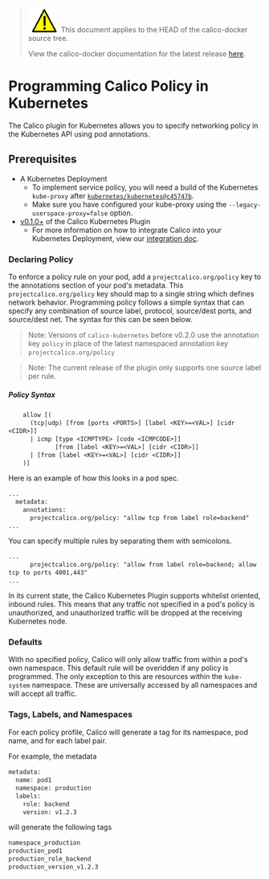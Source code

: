 <!--- master only -->
> ![warning](../images/warning.png) This document applies to the HEAD of the calico-docker source tree.
>
> View the calico-docker documentation for the latest release [here](https://github.com/projectcalico/calico-docker/blob/v0.9.0/README.md).
<!--- else
> You are viewing the calico-docker documentation for release **release**.
<!--- end of master only -->

# Programming Calico Policy in Kubernetes
The Calico plugin for Kubernetes allows you to specify networking policy in the Kubernetes API using pod annotations. 

## Prerequisites
* A Kubernetes Deployment
    - To implement service policy, you will need a build of the Kubernetes `kube-proxy` after [`kubernetes/kubernetes@c45747b`](https://github.com/kubernetes/kubernetes/commit/c45747bfad303c99c202e33ce8d470a1d2d4fcc4).
    - Make sure you have configured your kube-proxy using the `--legacy-userspace-proxy=false` option.
* [v0.1.0+](https://github.com/projectcalico/calico-kubernetes/releases) of the Calico Kubernetes Plugin
    - For more information on how to integrate Calico into your Kubernetes Deployment, view our [integration doc](KubernetesIntegration.md).

### Declaring Policy
To enforce a policy rule on your pod, add a `projectcalico.org/policy` key to the annotations section of your pod's metadata. This `projectcalico.org/policy` key should map to a single string which defines network behavior. Programming policy follows a simple syntax that can specify any combination of source label, protocol, source/dest ports, and source/dest net. The syntax for this can be seen below.

>Note: Versions of `calico-kubernetes` before v0.2.0 use the annotation key `policy` in place of the latest namespaced annotation key `projectcalico.org/policy`

>Note: The current release of the plugin only supports one source label per rule.

##### Policy Syntax
```
    allow [(
      (tcp|udp) [from [ports <PORTS>] [label <KEY>=<VAL>] [cidr <CIDR>]]
      | icmp [type <ICMPTYPE> [code <ICMPCODE>]]
             [from [label <KEY>=<VAL>] [cidr <CIDR>]]
      | [from [label <KEY>=<VAL>] [cidr <CIDR>]]
    )]
```


Here is an example of how this looks in a pod spec.
```
...
  metadata:
    annotations:
      projectcalico.org/policy: "allow tcp from label role=backend"
...
```

You can specify multiple rules by separating them with semicolons.
```
...
      projectcalico.org/policy: "allow from label role=backend; allow tcp to ports 4001,443"
...
```
In its current state, the Calico Kubernetes Plugin supports whitelist oriented, inbound rules. This means that any traffic not specified in a pod's policy is unauthorized, and unauthorized traffic will be dropped at the receiving Kubernetes node.

### Defaults
With no specified policy, Calico will only allow traffic from within a pod's own namespace. This default rule will be overidden if any policy is programmed. The only exception to this are resources within the `kube-system` namespace. These are universally accessed by all namespaces and will accept all traffic.

### Tags, Labels, and Namespaces
For each policy profile, Calico will generate a tag for its namespace, pod name, and for each label pair.

For example, the metadata
```
metadata:
  name: pod1
  namespace: production
  labels:
    role: backend
    version: v1.2.3
```

will generate the following tags
```
namespace_production
production_pod1
production_role_backend
production_version_v1.2.3
```
